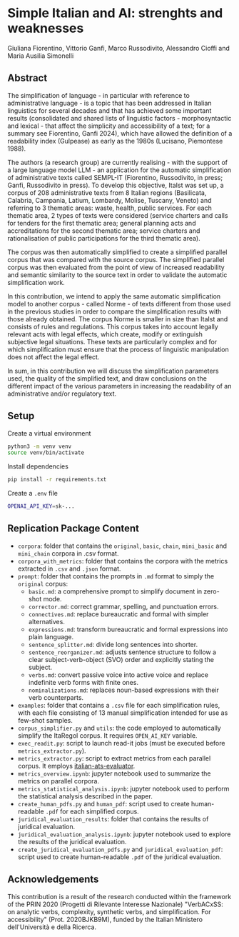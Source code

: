 # Simple Italian and AI: strenghts and weaknesses
Giuliana Fiorentino, Vittorio Ganfi, Marco Russodivito, Alessandro Cioffi and Maria Ausilia Simonelli

## Abstract
The simplification of language - in particular with reference to administrative language - is a topic that has been addressed in Italian linguistics for several decades and that has achieved some important results (consolidated and shared lists of linguistic factors - morphosyntactic and lexical - that affect the simplicity and accessibility of a text; for a summary see Fiorentino, Ganfi 2024), which have allowed the definition of a readability index (Gulpease) as early as the 1980s (Lucisano, Piemontese 1988).

The authors (a research group) are currently realising - with the support of a large language model LLM - an application for the automatic simplification of administrative texts called SEMPL-IT (Fiorentino, Russodivito, in press; Ganfi, Russodivito in press). To develop this objective, ItaIst was set up, a corpus of 208 administrative texts from 8 Italian regions (Basilicata, Calabria, Campania, Latium, Lombardy, Molise, Tuscany, Veneto) and referring to 3 thematic areas: waste, health, public services. For each thematic area, 2 types of texts were considered (service charters and calls for tenders for the first thematic area; general planning acts and accreditations for the second thematic area; service charters and rationalisation of public participations for the third thematic area). 

The corpus was then automatically simplified to create a simplified parallel corpus that was compared with the source corpus. The simplified parallel corpus was then evaluated from the point of view of increased readability and semantic similarity to the source text in order to validate the automatic simplification work.

In this contribution, we intend to apply the same automatic simplification model to another corpus - called Norme - of texts different from those used in the previous studies in order to compare the simplification results with those already obtained. The corpus Norme is smaller in size than ItaIst and consists of rules and regulations. This corpus takes into account legally relevant acts with legal effects, which create, modify or extinguish subjective legal situations. These texts are particularly complex and for which simplification must ensure that the process of linguistic manipulation does not affect the legal effect.

In sum, in this contribution we will discuss the simplification parameters used, the quality of the simplified text, and draw conclusions on the different impact of the various parameters in increasing the readability of an administrative and/or regulatory text.

## Setup
Create a virtual environment
```bash
python3 -m venv venv
source venv/bin/activate
```

Install dependencies
```bash
pip install -r requirements.txt
```

Create a `.env` file
```bash
OPENAI_API_KEY=sk-...
```

## Replication Package Content
- `corpora`: folder that contains the `original`, `basic`, `chain`, `mini_basic` and `mini_chain` corpora in .csv format.
- `corpora_with_metrics`: folder that contains the corpora with the metrics extracted in `.csv` and `.json` format.
- `prompt`: folder that contains the prompts in `.md` format to simply the `original` corpus:
  - `basic.md`: a comprehensive prompt to simplify document in zero-shot mode.
  - `corrector.md`: correct grammar, spelling, and punctuation errors.
  - `connectives.md`: replace bureaucratic and formal with simpler alternatives.
  - `expressions.md`: transform bureaucratic and formal expressions into plain language.
  - `sentence_splitter.md`: divide long sentences into shorter.
  - `sentence_reorganizer.md`: adjusts sentence structure to follow a clear subject-verb-object (SVO) order and explicitly stating the subject.
  - `verbs.md`: convert passive voice into active voice and replace indefinite verb forms with finite ones.
  - `nominalizations.md`: replaces noun-based expressions with their verb counterparts.
- `examples`: folder that contains a `.csv` file for each simplification rules, with each file consisting of 13 manual simplification intended for use as few-shot samples.
- `corpus_simplifier.py` and `utils`: the code employed to automatically simplify the ItaRegol corpus. It requires `OPEN_AI_KEY` variable.
- `exec_readit.py`: script to launch read-it jobs (must be executed before `metrics_extractor.py`).
- `metrics_extractor.py`: script to extract metrics from each parallel corpus. It employs [italian-ats-evaluator](https://github.com/RedHitMark/italian-ats-evaluator).
- `metrics_overview.ipynb`: jupyter notebook used to summarize the metrics on parallel corpora.
- `metrics_statistical_analysis.ipynb`: jupyter notebook used to perform the statistical analysis described in the paper.
- `create_human_pdfs.py` and `human_pdf`: script used to create human-readable `.pdf` for each simplified corpus.
- `juridical_evaluation_results`: folder that contains the results of juridical evaluation. 
- `juridical_evaluation_analysis.ipynb`: jupyter notebook used to explore the results of the juridical evaluation.
- `create_juridical_evaluation_pdfs.py` and `juridical_evaluation_pdf`: script used to create human-readable `.pdf` of the juridical evaluation.

## Acknowledgements
This contribution is a result of the research conducted within the framework of the PRIN 2020 (Progetti di Rilevante Interesse Nazionale) "VerbACxSS: on analytic verbs, complexity, synthetic verbs, and simplification. For accessibility" (Prot. 2020BJKB9M), funded by the Italian Ministero dell'Università e della Ricerca.